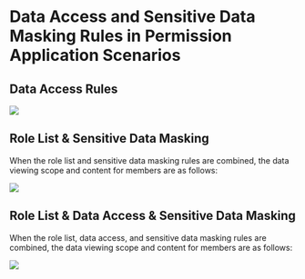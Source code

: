 # Data Access and Sensitive Data Masking Rules in Permission Application Scenarios

## Data Access Rules

![](img/access_mask_combine.png)


## Role List & Sensitive Data Masking


When the role list and sensitive data masking rules are combined, the data viewing scope and content for members are as follows:

![](img/access_mask_combine_1.png)

## Role List & Data Access & Sensitive Data Masking

When the role list, data access, and sensitive data masking rules are combined, the data viewing scope and content for members are as follows:

![](img/access_mask_combine_2.png)